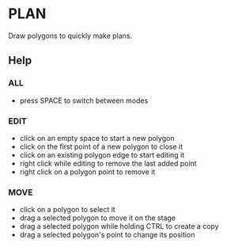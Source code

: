 # PLAN

Draw polygons to quickly make plans.


## Help

### ALL
- press SPACE to switch between modes

### EDIT
- click on an empty space to start a new polygon
- click on the first point of a new polygon to close it
- click on an existing polygon edge to start editing it
- right click while editing to remove the last added point
- right click on a polygon point to remove it

### MOVE
- click on a polygon to select it
- drag a selected polygon to move it on the stage
- drag a selected polygon while holding CTRL to create a copy
- drag a selected polygon's point to change its position
